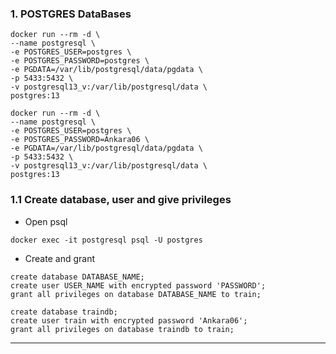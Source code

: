 ### 1. POSTGRES DataBases 

```
docker run --rm -d \
--name postgresql \
-e POSTGRES_USER=postgres \
-e POSTGRES_PASSWORD=postgres \
-e PGDATA=/var/lib/postgresql/data/pgdata \
-p 5433:5432 \
-v postgresql13_v:/var/lib/postgresql/data \
postgres:13
```

```
docker run --rm -d \
--name postgresql \
-e POSTGRES_USER=postgres \
-e POSTGRES_PASSWORD=Ankara06 \
-e PGDATA=/var/lib/postgresql/data/pgdata \
-p 5433:5432 \
-v postgresql13_v:/var/lib/postgresql/data \
postgres:13
```

### 1.1 Create database, user and give privileges

- Open psql  
```
docker exec -it postgresql psql -U postgres 
```

- Create and grant
```
create database DATABASE_NAME;
create user USER_NAME with encrypted password 'PASSWORD';
grant all privileges on database DATABASE_NAME to train;
```

```
create database traindb;
create user train with encrypted password 'Ankara06';
grant all privileges on database traindb to train;
```
-------------------------------------------------------------------------------------------------------------------------------------------------------------------------
